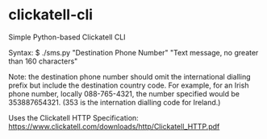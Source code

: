 # clickatell-cli
Simple Python-based Clickatell CLI

Syntax: $ ./sms.py "Destination Phone Number" "Text message, no greater than 160 characters"

Note: the destination phone number should omit the international dialling prefix but include the destination 
country code. For example, for an Irish phone number, locally 088-765-4321, the number specified would be 353887654321.
(353 is the internation dialling code for Ireland.)

Uses the Clickatell HTTP Specification: https://www.clickatell.com/downloads/http/Clickatell_HTTP.pdf
